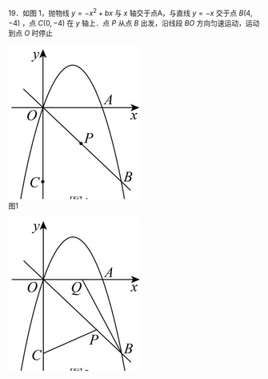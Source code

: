 19．如图 1，抛物线 $y = - x ^ { 2 } + b x$ 与 $x$ 轴交于点A，与直线 $y = - x$ 交于点 $B ( 4 , - 4 )$ ，点 $C ( 0 , - 4 )$ 在 $y$ 轴上．点 $P$ 从点 $B$ 出发，沿线段 $B O$ 方向匀速运动，运动到点 $O$ 时停止

![](<../../qs_image_DB/专题2-6__逆等线之乾坤大挪移（解析版）/77b3490ee1ec00b5250f89ec09ef81b05c664f64a2d8dcbf07e5ba6cc3fabaf7.jpg>)  
图1

![](<../../qs_image_DB/专题2-6__逆等线之乾坤大挪移（解析版）/dffa319682b9c94b04c20e560b7b6b23bfb4521896af2bab5ed26374f89ef8df.jpg>)  
